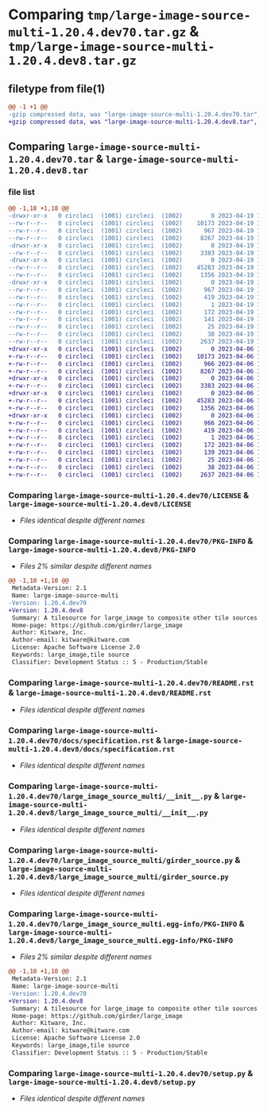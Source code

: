 # Comparing `tmp/large-image-source-multi-1.20.4.dev70.tar.gz` & `tmp/large-image-source-multi-1.20.4.dev8.tar.gz`

## filetype from file(1)

```diff
@@ -1 +1 @@
-gzip compressed data, was "large-image-source-multi-1.20.4.dev70.tar", last modified: Wed Apr 19 19:50:16 2023, max compression
+gzip compressed data, was "large-image-source-multi-1.20.4.dev8.tar", last modified: Thu Apr  6 14:41:58 2023, max compression
```

## Comparing `large-image-source-multi-1.20.4.dev70.tar` & `large-image-source-multi-1.20.4.dev8.tar`

### file list

```diff
@@ -1,18 +1,18 @@
-drwxr-xr-x   0 circleci  (1001) circleci  (1002)        0 2023-04-19 19:50:16.469277 large-image-source-multi-1.20.4.dev70/
--rw-r--r--   0 circleci  (1001) circleci  (1002)    10173 2023-04-19 19:50:16.000000 large-image-source-multi-1.20.4.dev70/LICENSE
--rw-r--r--   0 circleci  (1001) circleci  (1002)      967 2023-04-19 19:50:16.469277 large-image-source-multi-1.20.4.dev70/PKG-INFO
--rw-r--r--   0 circleci  (1001) circleci  (1002)     8267 2023-04-19 19:50:16.000000 large-image-source-multi-1.20.4.dev70/README.rst
-drwxr-xr-x   0 circleci  (1001) circleci  (1002)        0 2023-04-19 19:50:16.465277 large-image-source-multi-1.20.4.dev70/docs/
--rw-r--r--   0 circleci  (1001) circleci  (1002)     3383 2023-04-19 19:48:56.000000 large-image-source-multi-1.20.4.dev70/docs/specification.rst
-drwxr-xr-x   0 circleci  (1001) circleci  (1002)        0 2023-04-19 19:50:16.465277 large-image-source-multi-1.20.4.dev70/large_image_source_multi/
--rw-r--r--   0 circleci  (1001) circleci  (1002)    45283 2023-04-19 19:48:56.000000 large-image-source-multi-1.20.4.dev70/large_image_source_multi/__init__.py
--rw-r--r--   0 circleci  (1001) circleci  (1002)     1356 2023-04-19 19:48:56.000000 large-image-source-multi-1.20.4.dev70/large_image_source_multi/girder_source.py
-drwxr-xr-x   0 circleci  (1001) circleci  (1002)        0 2023-04-19 19:50:16.469277 large-image-source-multi-1.20.4.dev70/large_image_source_multi.egg-info/
--rw-r--r--   0 circleci  (1001) circleci  (1002)      967 2023-04-19 19:50:16.000000 large-image-source-multi-1.20.4.dev70/large_image_source_multi.egg-info/PKG-INFO
--rw-r--r--   0 circleci  (1001) circleci  (1002)      419 2023-04-19 19:50:16.000000 large-image-source-multi-1.20.4.dev70/large_image_source_multi.egg-info/SOURCES.txt
--rw-r--r--   0 circleci  (1001) circleci  (1002)        1 2023-04-19 19:50:16.000000 large-image-source-multi-1.20.4.dev70/large_image_source_multi.egg-info/dependency_links.txt
--rw-r--r--   0 circleci  (1001) circleci  (1002)      172 2023-04-19 19:50:16.000000 large-image-source-multi-1.20.4.dev70/large_image_source_multi.egg-info/entry_points.txt
--rw-r--r--   0 circleci  (1001) circleci  (1002)      141 2023-04-19 19:50:16.000000 large-image-source-multi-1.20.4.dev70/large_image_source_multi.egg-info/requires.txt
--rw-r--r--   0 circleci  (1001) circleci  (1002)       25 2023-04-19 19:50:16.000000 large-image-source-multi-1.20.4.dev70/large_image_source_multi.egg-info/top_level.txt
--rw-r--r--   0 circleci  (1001) circleci  (1002)       38 2023-04-19 19:50:16.469277 large-image-source-multi-1.20.4.dev70/setup.cfg
--rw-r--r--   0 circleci  (1001) circleci  (1002)     2637 2023-04-19 19:48:56.000000 large-image-source-multi-1.20.4.dev70/setup.py
+drwxr-xr-x   0 circleci  (1001) circleci  (1002)        0 2023-04-06 14:41:58.407339 large-image-source-multi-1.20.4.dev8/
+-rw-r--r--   0 circleci  (1001) circleci  (1002)    10173 2023-04-06 14:41:58.000000 large-image-source-multi-1.20.4.dev8/LICENSE
+-rw-r--r--   0 circleci  (1001) circleci  (1002)      966 2023-04-06 14:41:58.407339 large-image-source-multi-1.20.4.dev8/PKG-INFO
+-rw-r--r--   0 circleci  (1001) circleci  (1002)     8267 2023-04-06 14:41:58.000000 large-image-source-multi-1.20.4.dev8/README.rst
+drwxr-xr-x   0 circleci  (1001) circleci  (1002)        0 2023-04-06 14:41:58.407339 large-image-source-multi-1.20.4.dev8/docs/
+-rw-r--r--   0 circleci  (1001) circleci  (1002)     3383 2023-04-06 14:40:44.000000 large-image-source-multi-1.20.4.dev8/docs/specification.rst
+drwxr-xr-x   0 circleci  (1001) circleci  (1002)        0 2023-04-06 14:41:58.407339 large-image-source-multi-1.20.4.dev8/large_image_source_multi/
+-rw-r--r--   0 circleci  (1001) circleci  (1002)    45283 2023-04-06 14:40:44.000000 large-image-source-multi-1.20.4.dev8/large_image_source_multi/__init__.py
+-rw-r--r--   0 circleci  (1001) circleci  (1002)     1356 2023-04-06 14:40:44.000000 large-image-source-multi-1.20.4.dev8/large_image_source_multi/girder_source.py
+drwxr-xr-x   0 circleci  (1001) circleci  (1002)        0 2023-04-06 14:41:58.407339 large-image-source-multi-1.20.4.dev8/large_image_source_multi.egg-info/
+-rw-r--r--   0 circleci  (1001) circleci  (1002)      966 2023-04-06 14:41:58.000000 large-image-source-multi-1.20.4.dev8/large_image_source_multi.egg-info/PKG-INFO
+-rw-r--r--   0 circleci  (1001) circleci  (1002)      419 2023-04-06 14:41:58.000000 large-image-source-multi-1.20.4.dev8/large_image_source_multi.egg-info/SOURCES.txt
+-rw-r--r--   0 circleci  (1001) circleci  (1002)        1 2023-04-06 14:41:58.000000 large-image-source-multi-1.20.4.dev8/large_image_source_multi.egg-info/dependency_links.txt
+-rw-r--r--   0 circleci  (1001) circleci  (1002)      172 2023-04-06 14:41:58.000000 large-image-source-multi-1.20.4.dev8/large_image_source_multi.egg-info/entry_points.txt
+-rw-r--r--   0 circleci  (1001) circleci  (1002)      139 2023-04-06 14:41:58.000000 large-image-source-multi-1.20.4.dev8/large_image_source_multi.egg-info/requires.txt
+-rw-r--r--   0 circleci  (1001) circleci  (1002)       25 2023-04-06 14:41:58.000000 large-image-source-multi-1.20.4.dev8/large_image_source_multi.egg-info/top_level.txt
+-rw-r--r--   0 circleci  (1001) circleci  (1002)       38 2023-04-06 14:41:58.407339 large-image-source-multi-1.20.4.dev8/setup.cfg
+-rw-r--r--   0 circleci  (1001) circleci  (1002)     2637 2023-04-06 14:40:44.000000 large-image-source-multi-1.20.4.dev8/setup.py
```

### Comparing `large-image-source-multi-1.20.4.dev70/LICENSE` & `large-image-source-multi-1.20.4.dev8/LICENSE`

 * *Files identical despite different names*

### Comparing `large-image-source-multi-1.20.4.dev70/PKG-INFO` & `large-image-source-multi-1.20.4.dev8/PKG-INFO`

 * *Files 2% similar despite different names*

```diff
@@ -1,10 +1,10 @@
 Metadata-Version: 2.1
 Name: large-image-source-multi
-Version: 1.20.4.dev70
+Version: 1.20.4.dev8
 Summary: A tilesource for large_image to composite other tile sources
 Home-page: https://github.com/girder/large_image
 Author: Kitware, Inc.
 Author-email: kitware@kitware.com
 License: Apache Software License 2.0
 Keywords: large_image,tile source
 Classifier: Development Status :: 5 - Production/Stable
```

### Comparing `large-image-source-multi-1.20.4.dev70/README.rst` & `large-image-source-multi-1.20.4.dev8/README.rst`

 * *Files identical despite different names*

### Comparing `large-image-source-multi-1.20.4.dev70/docs/specification.rst` & `large-image-source-multi-1.20.4.dev8/docs/specification.rst`

 * *Files identical despite different names*

### Comparing `large-image-source-multi-1.20.4.dev70/large_image_source_multi/__init__.py` & `large-image-source-multi-1.20.4.dev8/large_image_source_multi/__init__.py`

 * *Files identical despite different names*

### Comparing `large-image-source-multi-1.20.4.dev70/large_image_source_multi/girder_source.py` & `large-image-source-multi-1.20.4.dev8/large_image_source_multi/girder_source.py`

 * *Files identical despite different names*

### Comparing `large-image-source-multi-1.20.4.dev70/large_image_source_multi.egg-info/PKG-INFO` & `large-image-source-multi-1.20.4.dev8/large_image_source_multi.egg-info/PKG-INFO`

 * *Files 2% similar despite different names*

```diff
@@ -1,10 +1,10 @@
 Metadata-Version: 2.1
 Name: large-image-source-multi
-Version: 1.20.4.dev70
+Version: 1.20.4.dev8
 Summary: A tilesource for large_image to composite other tile sources
 Home-page: https://github.com/girder/large_image
 Author: Kitware, Inc.
 Author-email: kitware@kitware.com
 License: Apache Software License 2.0
 Keywords: large_image,tile source
 Classifier: Development Status :: 5 - Production/Stable
```

### Comparing `large-image-source-multi-1.20.4.dev70/setup.py` & `large-image-source-multi-1.20.4.dev8/setup.py`

 * *Files identical despite different names*

